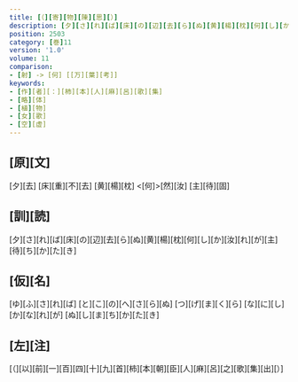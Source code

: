 ```yaml
---
title: [（][寄][物][陳][思][）]
description: [夕][さ][れ][ば][床][の][辺][去][ら][ぬ][黄][楊][枕][何][し][か][汝][れ][が][主][待][ち][か][た][き]
position: 2503
category: [巻]11
version: '1.0'
volume: 11
comparison:
- [射] -> [何] [[万][葉][考]]
keywords:
- [作][者][：][柿][本][人][麻][呂][歌][集]
- [略][体]
- [植][物]
- [女][歌]
- [空][虚]
---
```


## [原][文]

[夕][去] [床][重][不][去] [黄][楊][枕] <[何]>[然][汝] [主][待][固]

## [訓][読]

[夕][さ][れ][ば][床][の][辺][去][ら][ぬ][黄][楊][枕][何][し][か][汝][れ][が][主][待][ち][か][た][き]

## [仮][名]

[ゆ][ふ][さ][れ][ば] [と][こ][の][へ][さ][ら][ぬ] [つ][げ][ま][く][ら] [な][に][し][か][な][れ][が] [ぬ][し][ま][ち][か][た][き]

## [左][注]

[（][以][前][一][百][四][十][九][首][柿][本][朝][臣][人][麻][呂][之][歌][集][出][）]
